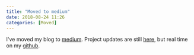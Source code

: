 ```yaml
---
title: "Moved to medium"
date: 2018-08-24 11:26
categories: [Moved]
---
```


I've moved my blog to [medium](https://medium.com/@ryanjones_io). Project updates are still [here](/blog/projects), but real
time on my [github](https://github.com/ryanjones).